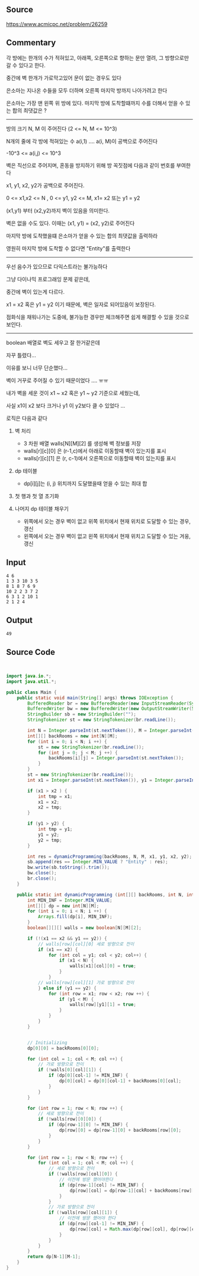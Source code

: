 ## Source

https://www.acmicpc.net/problem/26259

## Commentary


각 방에는 한개의 수가 적혀있고, 아래쪽, 오른쪽으로 향하는 문만 열려, 그 방향으로만 갈 수 있다고 한다.

중간에 벽 한개가 가로막고있어 문이 없는 경우도 있다

은소마는 지나온 수들을 모두 더하며 오른쪽 마지막 방까지 나아가려고 한다

은소마는 가장 맨 왼쪽 위 방에 있다. 마지막 방에 도착할떄까지 수를 더해서 얻을 수 있는 합의 최댓값은 ?


-----

방의 크기 N, M 이 주어진다 (2 <= N, M <= 10^3)

N개의 줄에 각 방에 적혀있는 수 a(i,1) .... a(i, M)이 공백으로 주어진다

-10^3 <= a(i,j) <= 10^3

벽은 직선으로 주어지며, 혼동을 방지하기 위해 방 꼭짓점에 다음과 같이 번호를 부여한다

x1, y1, x2, y2가 공백으로 주어진다.

0 <= x1,x2 <= N , 0 <= y1, y2 <= M, x1= x2 또는 y1 = y2

(x1,y1) 부터 (x2,y2)까지 벽이 있음을 의미한다.

벽은 없을 수도 있다. 이때는 (x1, y1) = (x2, y2)로 주어진다

마지막 방에 도착했을떄 은소마가 얻을 수 있는 합의 최댓값을 출력하라

영원히 마지막 방에 도착할 수 없다면 "Entity"를 출력한다

-----

우선 음수가 있으므로 다익스트라는 불가능하다

그냥 다이나믹 프로그래잉 문제 같은데,

중간에 벽이 있는게 다르다.

x1 = x2  혹은 y1 = y2 이기 때문에, 벽은 일자로 되어있음이 보장된다.

점화식을 채워나가는 도중에, 불가능한 경우만 체크해주면 쉽게 해결할 수 있을 것으로 보인다.

-----

boolean 배열로 벽도 세우고 잘 한거같은데

자꾸 틀렸다...

이유를 보니 너무 단순했다...

벽이 거꾸로 주어질 수 있기 때문이었다 .... ㅠㅠ

내가 벽을 세운 것이 x1 ~ x2 혹은 y1 ~ y2 기준으로 세웠는데,

사실 x1이 x2 보다 크거나 y1 이 y2보다 클 수 있었다 ...

로직은 다음과 같다

1. 벽 처리
    - 3 차원 배열 walls[N][M][2] 를 생성해 벽 정보를 저장
    - walls[r][c][0] 은 (r-1,c)에서 아래로 이동할때 벽이 있는지를 표시
    - walls[r][c][1] 은 (r, c-1)에서 오른쪽으로 이동할때 벽이 있는지를 표시

2. dp 테이블
    - dp[i][j]는 (i, j) 위치까지 도달했을때 얻을 수 있는 최대 합

3. 첫 행과 첫 열 초기화

4. 나머지 dp 테이블 채우기
    - 위쪽에서 오는 경우 벽이 없고 위쪽 위치에서 현재 위치로 도달할 수 있는 경우, 갱신
    - 왼쪽에서 오는 경우 벽이 없고 왼쪽 위치에서 현재 위치고 도달할 수 있는 겨웅, 갱신

## Input

```
4 6
1 3 3 10 3 5
8 1 8 7 6 9
10 2 2 3 7 2
6 3 1 2 10 1
2 1 2 4
```

## Output
```
49
```


## Source Code

```java


import java.io.*;
import java.util.*;

public class Main {
    public static void main(String[] args) throws IOException {
        BufferedReader br = new BufferedReader(new InputStreamReader(System.in));
        BufferedWriter bw = new BufferedWriter(new OutputStreamWriter(System.out));
        StringBuilder sb = new StringBuilder("");
        StringTokenizer st = new StringTokenizer(br.readLine());

        int N = Integer.parseInt(st.nextToken()), M = Integer.parseInt(st.nextToken());
        int[][] backRooms = new int[N][M];
        for (int i = 0; i < N; i ++) {
            st = new StringTokenizer(br.readLine());
            for (int j = 0; j < M; j ++) {
                backRooms[i][j] = Integer.parseInt(st.nextToken());
            }
        }
        st = new StringTokenizer(br.readLine());
        int x1 = Integer.parseInt(st.nextToken()), y1 = Integer.parseInt(st.nextToken()), x2 = Integer.parseInt(st.nextToken()), y2 = Integer.parseInt(st.nextToken());

        if (x1 > x2 ) {
            int tmp = x1;
            x1 = x2;
            x2 = tmp;
        }

        if (y1 > y2) {
            int tmp = y1;
            y1 = y2;
            y2 = tmp;
        }

        int res = dynamicProgramming(backRooms, N, M, x1, y1, x2, y2);
        sb.append(res == Integer.MIN_VALUE ? "Entity" : res);
        bw.write(sb.toString().trim());
        bw.close();
        br.close();
    }

    public static int dynamicProgramming (int[][] backRooms, int N, int M, int x1, int y1, int x2, int y2) {
        int MIN_INF = Integer.MIN_VALUE;
        int[][] dp = new int[N][M];
        for (int i = 0; i < N; i ++) {
            Arrays.fill(dp[i], MIN_INF);
        }
        boolean[][][] walls = new boolean[N][M][2];

        if (!(x1 == x2 && y1 == y2)) {
            // walls[row][col][0] 세로 방향으로 전이
            if (x1 == x2) {
                for (int col = y1; col < y2; col++) {
                    if (x1 < N) {
                        walls[x1][col][0] = true;
                    }
                }
            // walls[row][col][1] 가로 방향으로 전이
            } else if (y1 == y2) {
                for (int row = x1; row < x2; row ++) {
                    if (y1 < M) {
                        walls[row][y1][1] = true;
                    }
                }
            }
        }


        // Initializing
        dp[0][0] = backRooms[0][0];

        for (int col = 1; col < M; col ++) {
            // 가로 방향으로 전이
            if (!walls[0][col][1]) {
                if (dp[0][col-1] != MIN_INF) {
                    dp[0][col] = dp[0][col-1] + backRooms[0][col];
                }
            }
        }

        for (int row = 1; row < N; row ++) {
            // 세로 방향으로 전이
            if (!walls[row][0][0]) {
                if (dp[row-1][0] != MIN_INF) {
                    dp[row][0] = dp[row-1][0] + backRooms[row][0];
                }
            }
        }

        for (int row = 1; row < N; row ++) {
            for (int col = 1; col < M; col ++) {
                // 세로 방향으로 전이
                if (!walls[row][col][0]) {
                    // 이전에 방문 했어야한다
                    if (dp[row-1][col] != MIN_INF) {
                        dp[row][col] = dp[row-1][col] + backRooms[row][col];
                    }
                }
                // 가로 방향으로 전이
                if (!walls[row][col][1]) {
                    // 이전에 방문 했어야 한다
                    if (dp[row][col-1] != MIN_INF) {
                        dp[row][col] = Math.max(dp[row][col], dp[row][col-1] + backRooms[row][col]);
                    }
                }
            }
        }
        return dp[N-1][M-1];
    }
}

```